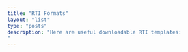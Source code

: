 ```yaml
---
title: "RTI Formats"
layout: "list"
type: "posts"
description: "Here are useful downloadable RTI templates:
"
---
```

